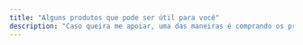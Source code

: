 ```yaml
---
title: "Alguns produtos que pode ser útil para você"
description: "Caso queira me apoiar, uma das maneiras é comprando os produtos dessa lista. A grande maioria foi eu mesmo que desenvolvi, mas outros são afiliados."
---
```

